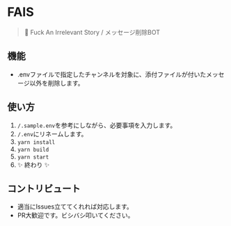 # FAIS
> 🖕 Fuck An Irrelevant Story / メッセージ削除BOT

## 機能
- .envファイルで指定したチャンネルを対象に、添付ファイルが付いたメッセージ以外を削除します。

## 使い方
1. `/.sample.env`を参考にしながら、必要事項を入力します。
1. `/.env`にリネームします。
1. `yarn install`
1. `yarn build`
1. `yarn start`
1. ✨ 終わり ✨

## コントリビュート
- 適当にIssues立ててくれれば対応します。
- PR大歓迎です。ビシバシ叩いてください。
